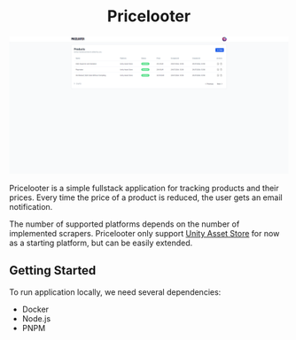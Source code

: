 <h1 style="text-align: center;">Pricelooter</h1>

<img src="screenshots/dashboard.png"></img>

Pricelooter is a simple fullstack application for tracking products and their prices. Every time the price of a product is reduced, the user gets an email notification.

The number of supported platforms depends on the number of implemented scrapers. Pricelooter only support [Unity Asset Store](https://assetstore.unity.com/) for now as a starting platform, but can be easily extended.

## Getting Started

To run application locally, we need several dependencies:

-   Docker
-   Node.js
-   PNPM
